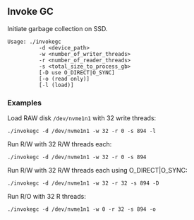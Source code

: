 ## Invoke GC

Initiate garbage collection on SSD.

```
Usage: ./invokegc
          -d <device_path>
          -w <number_of_writer_threads>
          -r <number_of_reader_threads>
          -s <total_size_to_process_gb>
          [-D use O_DIRECT|O_SYNC]
          [-o (read only)]
          [-l (load)]
```

### Examples

Load RAW disk `/dev/nvme1n1` with 32 write threads:

```shell
./invokegc -d /dev/nvme1n1 -w 32 -r 0 -s 894 -l
```

Run R/W with 32 R/W threads each:

```shell
./invokegc -d /dev/nvme1n1 -w 32 -r 0 -s 894
```

Run R/W with 32 R/W threads each using O_DIRECT|O_SYNC:

```shell
./invokegc -d /dev/nvme1n1 -w 32 -r 32 -s 894 -D
```

Run R/O with 32 R threads:

```shell
./invokegc -d /dev/nvme1n1 -w 0 -r 32 -s 894 -o
```
